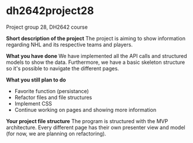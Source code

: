 # dh2642project28
Project group 28, DH2642 course

**Short description of the project**
The project is aiming to show information regarding NHL and its respective teams and players.


**What you have done**
We have implemented all the API calls and structured models to show the data. Furthermore, we have a basic skeleton structure so it's possible to navigate the different pages. 

**What you still plan to do**
* Favorite function (persistance)
* Refactor files and file structures
* Implement CSS
* Continue working on pages and showing more information

**Your project file structure**
The program is structured with the MVP architecture. Every different page has their own presenter view and model (for now, we are planning on refactoring). 
